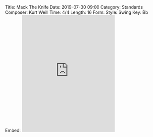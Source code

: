 Title: Mack The Knife
Date: 2019-07-30 09:00
Category: Standards
Composer: Kurt Weill
Time: 4/4
Length: 16
Form:
Style: Swing
Key: Bb
Embed: <iframe src="https://open.spotify.com/embed/user/thatdavidmiller/playlist/7HLTDbU1pVYz2jO14timLo" width="300" height="380" frameborder="0" allowtransparency="true" allow="encrypted-media"></iframe>
